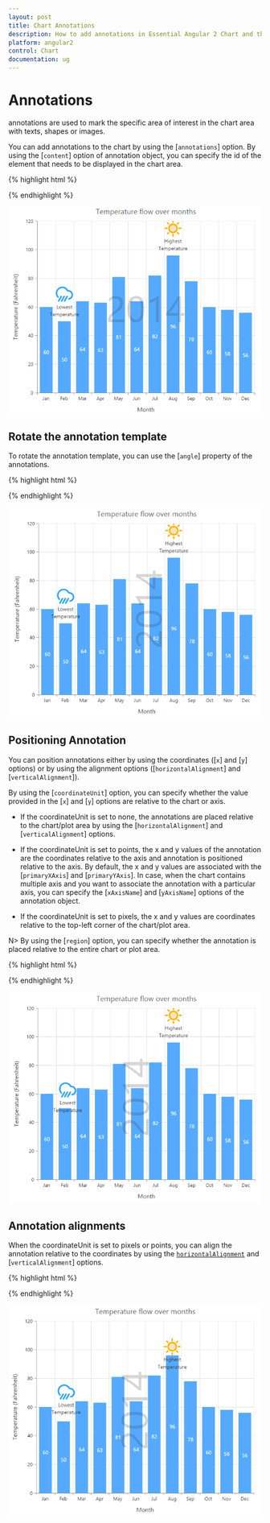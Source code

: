 ```yaml
---
layout: post
title: Chart Annotations 
description: How to add annotations in Essential Angular 2 Chart and the different options available to customize its position. 
platform: angular2
control: Chart
documentation: ug
---
```


# Annotations

annotations are used to mark the specific area of interest in the chart area with texts, shapes or images. 

You can add annotations to the chart by using the [`annotations`] option. By using the [`content`] option of annotation object, you can specify the id of the element that needs to be displayed in the chart area.

{% highlight html %}

<div id= "watermark" style="font-size:100px; display:none">2014</div>

<ej-chart id="chartcontainer">
  	<e-annotations>
	   <e-annotation [visible]="true" content="watermark" [opacity]=0.2 region="series"></e-annotation>
	</e-annotations>
</ej-chart>


{% endhighlight %}


![](Annotations_images/Annotations_img1.png)


## Rotate the annotation template

To rotate the annotation template, you can use the [`angle`] property of the annotations. 

{% highlight html %}


<ej-chart id="chartcontainer">
  	<e-annotations>
	   <e-annotation [visible]="true" content="watermark" [opacity]=0.2 region="series" [angle]="270"></e-annotation>
	</e-annotations>
</ej-chart>


{% endhighlight %}


![](Annotations_images/Annotations_img2.png)

## Positioning Annotation

You can position annotations either by using the coordinates ([`x`] and [`y`] options) or by using the alignment options ([`horizontalAlignment`] and [`verticalAlignment`]).

By using the [`coordinateUnit`] option, you can specify whether the value provided in the [`x`] and [`y`] options are relative to the chart or axis.

* If the coordinateUnit is set to none, the annotations are placed relative to the chart/plot area by using the [`horizontalAlignment`] and [`verticalAlignment`] options.

* If the coordinateUnit is set to points, the x and y values of the annotation are the coordinates relative to the axis and annotation is positioned relative to the axis. By default, the x and y values are associated with the [`primaryXAxis`] and [`primaryYAxis`]. In case, when the chart contains multiple axis and you want to associate the annotation with a particular axis, you can specify the [`xAxisName`] and [`yAxisName`] options of the annotation object.

* If the coordinateUnit is set to pixels, the x and y values are coordinates relative to the top-left corner of the chart/plot area.   

N> By using the [`region`] option, you can specify whether the annotation is placed relative to the entire chart or plot area.

{% highlight html %}


<ej-chart id="chartcontainer">
	<e-annotations>
	<!--Change coordinateUnit type to pixels-->
	   <e-annotation [visible]="true" content="lowtemp" coordinateUnit="pixels" [x]="170" [y]="350"></e-annotation>
	</e-annotations>
</ej-chart>


{% endhighlight %}


![](Annotations_images/Annotations_img3.png)


## Annotation alignments

When the coordinateUnit is set to pixels or points, you can align the annotation relative to the coordinates by using the [`horizontalAlignment`](../api/ejchart#members:annotations-horizontalalignment) and [`verticalAlignment`] options. 

{% highlight html %}

<ej-chart id="chartcontainer">
	<e-annotations>
	<!--Change alignment of annotation template-->
	   <e-annotation [visible]="true" content="lowtemp" verticalAlignment="middle" horizontalAlignment="far" margin-right="40"></e-annotation>
	</e-annotations>
</ej-chart>


{% endhighlight %}


![](Annotations_images/Annotations_img4.png)
